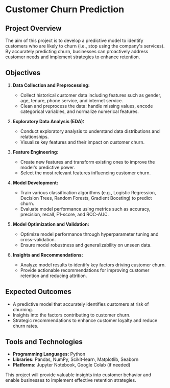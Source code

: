 # Customer Churn Prediction

## **Project Overview**

The aim of this project is to develop a predictive model to identify customers who are likely to churn (i.e., stop using the company's services). By accurately predicting churn, businesses can proactively address customer needs and implement strategies to enhance retention.

## **Objectives**

1. **Data Collection and Preprocessing:**
   - Collect historical customer data including features such as gender, age, tenure, phone service, and internet service.
   - Clean and preprocess the data: handle missing values, encode categorical variables, and normalize numerical features.

2. **Exploratory Data Analysis (EDA):**
   - Conduct exploratory analysis to understand data distributions and relationships.
   - Visualize key features and their impact on customer churn.

3. **Feature Engineering:**
   - Create new features and transform existing ones to improve the model's predictive power.
   - Select the most relevant features influencing customer churn.

4. **Model Development:**
   - Train various classification algorithms (e.g., Logistic Regression, Decision Trees, Random Forests, Gradient Boosting) to predict churn.
   - Evaluate model performance using metrics such as accuracy, precision, recall, F1-score, and ROC-AUC.

5. **Model Optimization and Validation:**
   - Optimize model performance through hyperparameter tuning and cross-validation.
   - Ensure model robustness and generalizability on unseen data.

6. **Insights and Recommendations:**
   - Analyze model results to identify key factors driving customer churn.
   - Provide actionable recommendations for improving customer retention and reducing attrition.

## **Expected Outcomes**

- A predictive model that accurately identifies customers at risk of churning.
- Insights into the factors contributing to customer churn.
- Strategic recommendations to enhance customer loyalty and reduce churn rates.

## **Tools and Technologies**

- **Programming Languages:** Python
- **Libraries:** Pandas, NumPy, Scikit-learn, Matplotlib, Seaborn
- **Platforms:** Jupyter Notebook, Google Colab (if needed)

This project will provide valuable insights into customer behavior and enable businesses to implement effective retention strategies.



